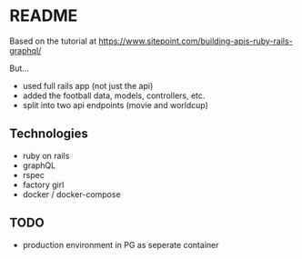 # README

Based on the tutorial at https://www.sitepoint.com/building-apis-ruby-rails-graphql/ 

But... 

* used full rails app (not just the api)
* added the football data, models, controllers, etc.
* split into two api endpoints (movie and worldcup)

## Technologies

* ruby on rails
* graphQL
* rspec
* factory girl
* docker / docker-compose

## TODO

* production environment in PG as seperate container
